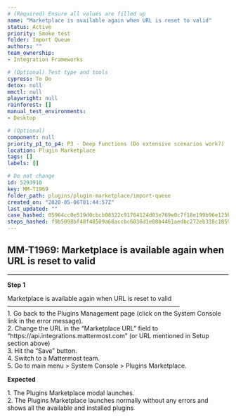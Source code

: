 ```yaml
---
# (Required) Ensure all values are filled up
name: "Marketplace is available again when URL is reset to valid"
status: Active
priority: Smoke test
folder: Import Queue
authors: ""
team_ownership: 
- Integration Frameworks

# (Optional) Test type and tools
cypress: To Do
detox: null
mmctl: null
playwright: null
rainforest: []
manual_test_environments: 
- Desktop

# (Optional)
component: null
priority_p1_to_p4: P3 - Deep Functions (Do extensive scenarios work?)
location: Plugin Marketplace
tags: []
labels: []

# Do not change
id: 5293910
key: MM-T1969
folder_path: plugins/plugin-marketplace/import-queue
created_on: "2020-05-06T01:44:57Z"
last_updated: ""
case_hashed: 05964cc0e519d0cbcb08322c91764124d03e769e0c7f18e199b96e125b89300023de640b702dab8cb3743842c523147e
steps_hashed: f9b5098bf48f48509a68accbc6036d1e08b4461aedbc272eb318c1859d68fd7f03f42338e69835db60222d56e8e7ec18
---
```


## MM-T1969: Marketplace is available again when URL is reset to valid

---

**Step 1**

Marketplace is available again when URL is reset to valid\
————————————————————————————\
1\. Go back to the Plugins Management page (click on the System Console link in the error message).\
2\. Change the URL in the “Marketplace URL” field to “https\://api.integrations.mattermost.com” (or URL mentioned in Setup section above)\
3\. Hit the “Save” button.\
4\. Switch to a Mattermost team.\
5\. Go to main menu > System Console > Plugins Marketplace.

**Expected**

1\. The Plugins Marketplace modal launches.\
2\. The Plugins Marketplace launches normally without any errors and shows all the available and installed plugins
